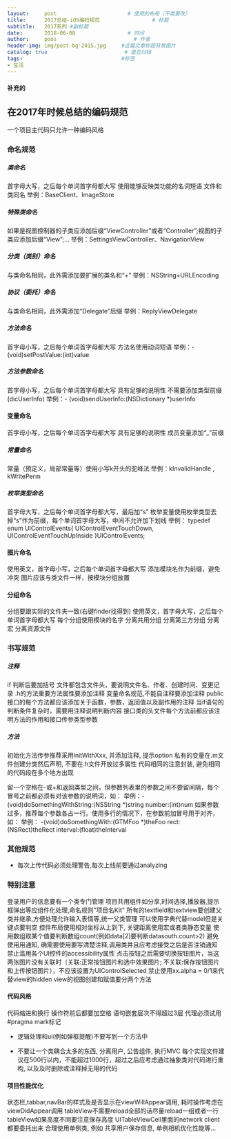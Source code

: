 ```yaml
---
layout:     post                       # 使用的布局（不需要改）
title:      2017总结-iOS编码规范                 # 标题 
subtitle:   2017系列 #副标题
date:       2018-06-08                 # 时间
author:     poos                         # 作者
header-img: img/post-bg-2015.jpg     #这篇文章标题背景图片
catalog: true                         # 是否归档
tags:                                #标签
- 生活
---
```


#### 补充的

## 在2017年时候总结的编码规范

一个项目主代码只允许一种编码风格

### 命名规范

##### 类命名
首字母大写，之后每个单词首字母都大写
使用能够反映类功能的名词短语
文件和类同名
举例：BaseClient、ImageStore

##### 特殊类命名
如果是视图控制器的子类应添加后缀“ViewController”或者“Controller”;视图的子类应添加后缀“View”;...
举例：SettingsViewController、NavigationView

##### 分类（类别）命名 
与类命名相同，此外需添加要扩展的类名和“+”
举例：NSString+URLEncoding

##### 协议（委托）命名
与类命名相同，此外需添加“Delegate”后缀
举例：ReplyViewDelegate

##### 方法命名
首字母小写，之后每个单词首字母都大写
方法名使用动词短语
举例：- (void)setPostValue:(int)value

##### 方法参数命名
首字母小写，之后每个单词首字母都大写
具有足够的说明性
不需要添加类型前缀(dicUserInfo)
举例：- (void)sendUserInfo:(NSDictionary *)userInfo

#### 变量命名
首字母小写，之后每个单词首字母都大写
具有足够的说明性
成员变量添加“_”前缀

##### 常量命名
常量（预定义，局部常量等）使用小写k开头的驼峰法
举例：kInvalidHandle , kWritePerm

##### 枚举类型命名
首字母大写，之后每个单词首字母都大写，最后加“s”
枚举变量使用枚举类型去掉“s”作为前缀，每个单词首字母大写，中间不允许加下划线
举例：
typedef enum UIControlEvents{
UIControlEventTouchDown,
UIControlEventTouchUpInside
}UIControlEvents;

#### 图片命名
使用英文，首字母小写，之后每个单词首字母都大写
添加模块名作为前缀，避免冲突
图片应该与类文件一样，按模块分组放置

#### 分组命名
分组要跟实际的文件夹一致(右键finder找得到)
使用英文，首字母大写，之后每个单词首字母都大写
每个分组使用模块的名字
分离共用分组
分离第三方分组
分离宏
分离资源文件

### 书写规范

##### 注释
if 判断后要加括号
文件都包含文件头，要说明文件名、作者、创建时间、变更记录
.h的方法重要方法属性要添加注释
变量命名规范,不能自注释要添加注释
public接口的每个方法都应该添加关于函数，参数，返回值以及副作用的注释
当if语句的判断条件复杂时，需要用注释说明判断内容
接口类的头文件每个方法前都应该注明方法的作用和接口传参类型参数

##### 方法
初始化方法传参推荐采用initWithXxx, 并添加注释, 提示option
私有的变量在.m文件创建分类然后声明, 不要在.h文件开放过多属性
代码相同的注意封装, 避免相同的代码段在多个地方出现

留一个空格在-或+和返回类型之间，但参数列表里的参数之间不要留间隔，每个冒号之前都必须有对该参数的说明词，如：
举例：- (void)doSomethingWithString:(NSString *)string number:(int)num
如果参数过多，推荐每个参数各占一行。使用多行的情况下，在参数前加冒号用于对齐，如：
举例： -(void)doSomethingWith:(GTMFoo *)theFoo
rect:(NSRect)theRect
interval:(float)theInterval


### 其他规范

- 每次上传代码必须处理警告,每次上线前要通过analyzing

### 特别注意
登录用户的信息要有一个类专门管理
项目共用组件如分享,时间选择,播放器,提示框弹出等应组件化处理,命名规则"项目名Kit"
所有的textfield和textview要创建父类并继承,方便处理允许输入表情等,统一父类管理
可以使用字典代替model但是关键点要判空
控件布局使用相对坐标从上到下, 关键距离使用宏或者类静态变量
使用数组取某个值要判断数组count(例如data[2]要判断datasouth.count>2)
避免使用用通知, 确需要使用要写清楚注释,调用类并且应考虑接受之后是否注销通知
禁止滥用各个UI控件的accessibility属性
点击按钮之后需要切换按钮图片，当这两张图片没有关联时（关联:正常按钮图片和选中效果图片; 不关联:保存按钮图片和上传按钮图片），不应该设置为UIControlSelected
禁止使用xx.alpha = 0/1来代替view的hidden
view的视图创建和赋值要分两个方法

#### 代码风格
代码缩进和换行
操作符前后都要加空格
语句嵌套层次不得超过3层
代理必须试用#pragma mark标记

- 逻辑处理和ui(例如弹框提醒)不要写到一个方法中

- 不要让一个类耦合太多的东西, 分离用户, 公告组件, 执行MVC 
每个实现文件建议在500行以内，不能超过1000行，超过之后应考虑通过抽象类对代码进行重构, 以及及时删除或注释掉无用的代码

#### 项目性能优化
状态栏,tabbar,navBar的样式及是否显示在viewWillAppear调用, 耗时操作考虑在viewDidAppear调用
tableView不需要reload全部的话尽量reload一组或者一行
tableView如果高度不同要注意保存高度
UITableViewCell里面的network client都要委托出来
合理使用单例类, 例如 共享用户保存信息, 单例相机优化性能等...
